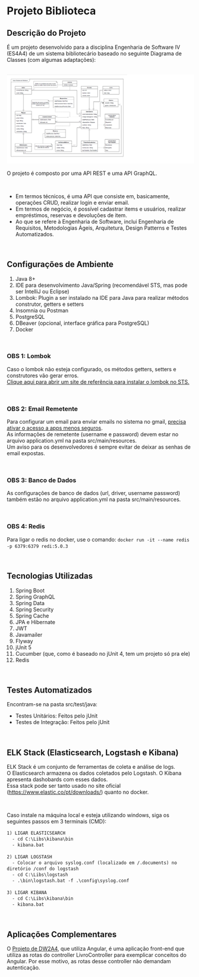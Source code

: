 # Projeto Biblioteca

## Descrição do Projeto

É um projeto desenvolvido para a disciplina Engenharia de Software IV (ES4A4) de um sistema bibliotecário baseado no seguinte Diagrama de Classes (com algumas adaptações):

<br>
<img src="/.documents/Diagrama de Classes - Sistema Biblioteca.png">
<br>

O projeto é composto por uma API REST e uma API GraphQL.

<br>

- Em termos técnicos, é uma API que consiste em, basicamente, operações CRUD, realizar login e enviar email.
- Em termos de negócio, é possível cadastrar items e usuários, realizar empréstimos, reservas e devoluções de item.
- Ao que se refere à Engenharia de Software, inclui Engenharia de Requisitos, Metodologias Ágeis, Arquitetura, Design Patterns e Testes Automatizados.

<br>

## Configurações de Ambiente

1. Java 8+
2. IDE para desenvolvimento Java/Spring (recomendável STS, mas pode ser IntelliJ ou Eclipse)
3. Lombok: Plugin a ser instalado na IDE para Java para realizar métodos construtor, getters e setters
4. Insomnia ou Postman
5. PostgreSQL
6. DBeaver (opcional, interface gráfica para PostgreSQL)
7. Docker

<br>

### OBS 1: Lombok
Caso o lombok não esteja configurado, os métodos getters, setters e construtores vão gerar erros.
<br>
[Clique aqui para abrir um site de referência para instalar o lombok no STS.](https://dicasdejava.com.br/como-configurar-o-lombok-no-eclipse/)

<br>

### OBS 2: Email Remetente
Para configurar um email para enviar emails no sistema no gmail, [precisa ativar o acesso a apps menos seguros](https://myaccount.google.com/lesssecureapps).
<br>
As informações de remetente (username e password) devem estar no arquivo application.yml na pasta src/main/resources.
<br>
Um aviso para os desenvolvedores é sempre evitar de deixar as senhas de email expostas.

<br>

### OBS 3: Banco de Dados
As configurações de banco de dados (url, driver, username password) também estão no arquivo application.yml na pasta src/main/resources.

<br>

### OBS 4: Redis
Para ligar o redis no docker, use o comando: `docker run -it --name redis -p 6379:6379 redi:5.0.3`

<br>

## Tecnologias Utilizadas

1. Spring Boot
2. Spring GraphQL
3. Spring Data
4. Spring Security
5. Spring Cache
6. JPA e Hibernate
7. JWT
8. Javamailer
9. Flyway
10. jUnit 5
11. Cucumber (que, como é baseado no jUnit 4, tem um projeto só pra ele)
12. Redis

<br>

## Testes Automatizados

Encontram-se na pasta src/test/java:
- Testes Unitários: Feitos pelo jUnit
- Testes de Integração: Feitos pelo jUnit

<br>

## ELK Stack (Elasticsearch, Logstash e Kibana)
ELK Stack é um conjunto de ferramentas de coleta e análise de logs. <br>
O Elasticsearch armazena os dados coletados pelo Logstash. O Kibana apresenta dashobards com esses dados. <br>
Essa stack pode ser tanto usado no site oficial (https://www.elastic.co/pt/downloads/) quanto no docker.

<br>

Caso instale na máquina local e esteja utilizando windows, siga os seguintes passos em 3 terminais (CMD):

```
1) LIGAR ELASTICSEARCH
  - cd C:\Libs\kibana\bin
  - kibana.bat

2) LIGAR LOGSTASH
  - Colocar o arquivo syslog.conf (localizado em /.documents) no diretório /conf do logstash
  - cd C:\Libs\logstash
  - .\bin\logstash.bat -f .\config\syslog.conf

3) LIGAR KIBANA
  - cd C:\Libs\kibana\bin
  - kibana.bat
```

<br>

## Aplicações Complementares

O [Projeto de DW2A4](https://github.com/leonarita/ProjetoDW2A4/tree/master/EXAMPLE01), que utiliza Angular, é uma aplicação front-end que utiliza as rotas do controller LivroController para exemplicar conceitos do Angular. Por esse motivo, as rotas desse controller não demandam autenticação.



